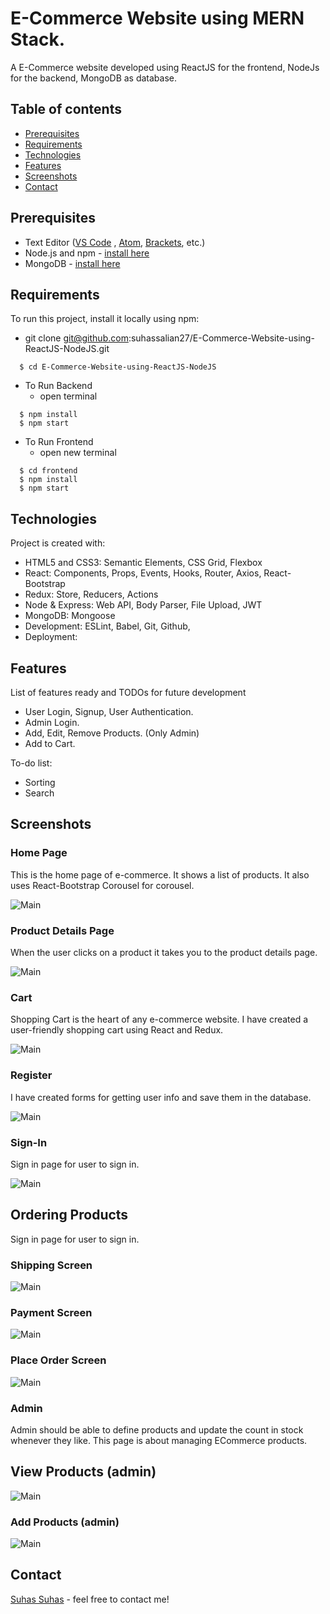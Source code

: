 #  E-Commerce Website using MERN Stack.
A E-Commerce website developed using ReactJS for the frontend, NodeJs for the backend, MongoDB as database.


## Table of contents
* [Prerequisites](#prerequisites)
* [Requirements](#requirements)
* [Technologies](#technologies)
* [Features](#features)
* [Screenshots](#screenshots)
* [Contact](#contact)


## Prerequisites
- Text Editor ([VS Code](https://code.visualstudio.com/download) , [Atom](https://atom.io/), [Brackets](http://brackets.io/), etc.)
- Node.js and npm - [install here](https://www.npmjs.com/get-npm)
- MongoDB - [install here](https://docs.mongodb.com/manual/installation/)


## Requirements
To run this project, install it locally using npm:

- git clone git@github.com:suhassalian27/E-Commerce-Website-using-ReactJS-NodeJS.git
```
  $ cd E-Commerce-Website-using-ReactJS-NodeJS
```
- To Run Backend
  - open terminal 
```
  $ npm install
  $ npm start
```
- To Run Frontend
  - open new terminal
```
  $ cd frontend
  $ npm install
  $ npm start
```

## Technologies
Project is created with:
* HTML5 and CSS3: Semantic Elements, CSS Grid, Flexbox
* React: Components, Props, Events, Hooks, Router, Axios, React-Bootstrap
* Redux: Store, Reducers, Actions
* Node & Express: Web API, Body Parser, File Upload, JWT
* MongoDB: Mongoose
* Development: ESLint, Babel, Git, Github,
* Deployment: 

## Features
List of features ready and TODOs for future development
* User Login, Signup, User Authentication.
* Admin Login.
* Add, Edit, Remove Products. (Only Admin)
* Add to Cart.

To-do list:
* Sorting
* Search

## Screenshots

### Home Page
This is the home page of e-commerce. It shows a list of products. It also uses React-Bootstrap Corousel for corousel.

![Main](Screenshots/main.png)


### Product Details Page
When the user clicks on a product it takes you to the product details page.

![Main](Screenshots/product-details.png)


### Cart
Shopping Cart is the heart of any e-commerce website. I have created a user-friendly shopping cart using React and Redux.

![Main](Screenshots/cart.png)


### Register
I have created forms for getting user info and save them in the database.

![Main](Screenshots/register.png)


### Sign-In
Sign in page for user to sign in.

![Main](Screenshots/signin.png)


## Ordering Products

Sign in page for user to sign in.

### Shipping Screen
![Main](Screenshots/shipping.png)

### Payment Screen
![Main](Screenshots/payment.png)

### Place Order Screen
![Main](Screenshots/placeorder.png)


### Admin 
Admin should be able to define products and update the count in stock whenever they like. This page is about managing ECommerce products.

## View Products (admin)

![Main](Screenshots/admin-products.png)


### Add Products (admin)

![Main](Screenshots/add-product.png)



## Contact
[Suhas Suhas](https://www.suhassalian.netlify.com/) - feel free to contact me!
